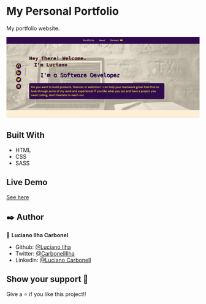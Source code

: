 # My Personal Portfolio

My portfolio website.

![Screenshot](assets/images/pf-screenshot.png)

## Built With

- HTML
- CSS
- SASS

## Live Demo

[See here](https://quirky-golick-1a9aba.netlify.app/)

## ✒️ Author <a name = "author"></a>

👤 **Luciano Ilha Carbonel**

- Github: [@Luciano Ilha](https://github.com/luciano-ilha)
- Twitter: [@CarbonellIlha](https://twitter.com/CarbonellIlha)
- Linkedin: [@Luciano Carbonell](https://www.linkedin.com/in/luciano-carbonell/)

## Show your support :muscle:

Give a ⭐️ if you like this project!!
